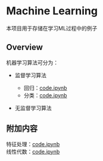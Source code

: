 # Machine Learning

本项目用于存储在学习ML过程中的例子

## Overview

机器学习算法可分为：

- 监督学习算法
  + 回归：[code.ipynb](./regression.ipynb)
  + 分类：[code.ipynb](./classification.ipynb)

- 无监督学习算法

## 附加内容

特征处理：[code.ipynb](./features_process.ipynb)  
线性代数：[code.ipynb](./linear_algebra.ipynb)